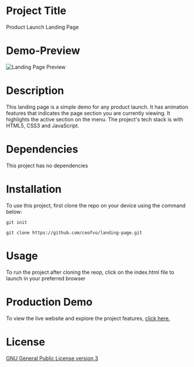 # Project Title

Product Launch Landing Page 

# Demo-Preview

![Landing Page Preview](https://github.com/ceofvo/landing-page/images/blob/master/screen-shot.PNG)

# Description

This landing page is a simple demo for any product launch. It has animation features that indicates the page section you are currently viewing. It highlights the active section on the menu. The project's tech stack is with HTML5, CSS3 and JavaScript. 

# Dependencies

This project has no dependencies

# Installation
To use this project, first clone the repo on your device using the command below:

```git init```

```git clone https://github.com/ceofvo/landing-page.git``` 

# Usage

To run the project after cloning the reop, click on the index.html file to launch in your preferred browser

# Production Demo

To view the live website and explore the project features, [click here.](https://ceofvo.github.io/landing-page/)

# License

[GNU General Public License version 3](https://opensource.org/licenses/GPL-3.0)

